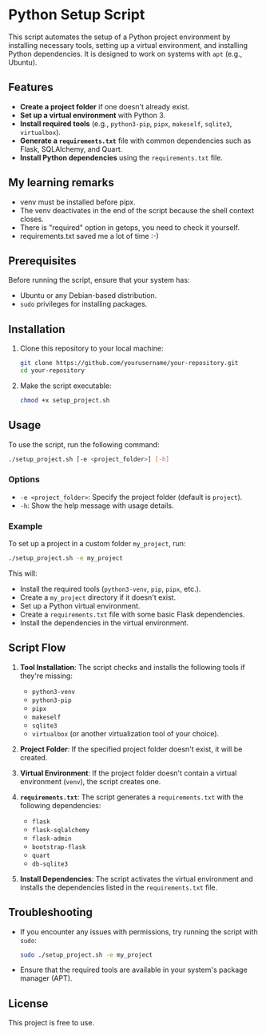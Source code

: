 # Python Setup Script

This script automates the setup of a Python project environment by installing necessary tools, setting up a virtual environment, and installing Python dependencies. It is designed to work on systems with `apt` (e.g., Ubuntu).

## Features

- **Create a project folder** if one doesn't already exist.
- **Set up a virtual environment** with Python 3.
- **Install required tools** (e.g., `python3-pip`, `pipx`, `makeself`, `sqlite3`, `virtualbox`).
- **Generate a `requirements.txt`** file with common dependencies such as Flask, SQLAlchemy, and Quart.
- **Install Python dependencies** using the `requirements.txt` file.

## My learning remarks
- venv must be installed before pipx.
- The venv deactivates in the end of the script because the shell context closes.
- There is "required" option in getops, you need to check it yourself.
- requirements.txt saved me a lot of time :-)

## Prerequisites

Before running the script, ensure that your system has:

- Ubuntu or any Debian-based distribution.
- `sudo` privileges for installing packages.

## Installation

1. Clone this repository to your local machine:

   ```bash
   git clone https://github.com/yourusername/your-repository.git
   cd your-repository
   ```

2. Make the script executable:

   ```bash
   chmod +x setup_project.sh
   ```

## Usage

To use the script, run the following command:

```bash
./setup_project.sh [-e <project_folder>] [-h]
```

### Options

- `-e <project_folder>`: Specify the project folder (default is `project`).
- `-h`: Show the help message with usage details.

### Example

To set up a project in a custom folder `my_project`, run:

```bash
./setup_project.sh -e my_project
```

This will:

- Install the required tools (`python3-venv`, `pip`, `pipx`, etc.).
- Create a `my_project` directory if it doesn't exist.
- Set up a Python virtual environment.
- Create a `requirements.txt` file with some basic Flask dependencies.
- Install the dependencies in the virtual environment.

## Script Flow

1. **Tool Installation**: The script checks and installs the following tools if they're missing:
   - `python3-venv`
   - `python3-pip`
   - `pipx`
   - `makeself`
   - `sqlite3`
   - `virtualbox` (or another virtualization tool of your choice).

2. **Project Folder**: If the specified project folder doesn't exist, it will be created.

3. **Virtual Environment**: If the project folder doesn't contain a virtual environment (`venv`), the script creates one.

4. **`requirements.txt`**: The script generates a `requirements.txt` with the following dependencies:
   - `flask`
   - `flask-sqlalchemy`
   - `flask-admin`
   - `bootstrap-flask`
   - `quart`
   - `db-sqlite3`

5. **Install Dependencies**: The script activates the virtual environment and installs the dependencies listed in the `requirements.txt` file.

## Troubleshooting

- If you encounter any issues with permissions, try running the script with `sudo`:

  ```bash
  sudo ./setup_project.sh -e my_project
  ```

- Ensure that the required tools are available in your system's package manager (APT).

## License

This project is free to use.
